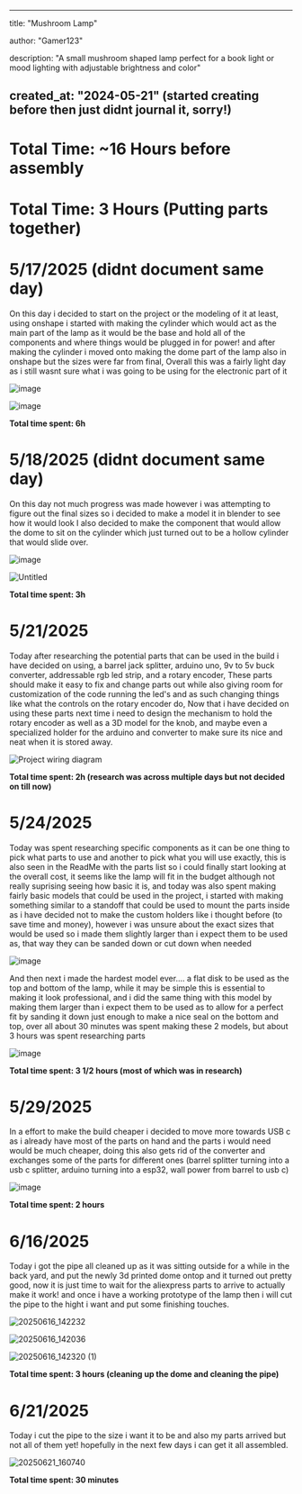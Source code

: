   ---
title: "Mushroom Lamp"

author: "Gamer123"

description: "A small mushroom shaped lamp perfect for a book light or mood lighting with adjustable brightness and color"

created_at: "2024-05-21" (started creating before then just didnt journal it, sorry!)
---

# Total Time: ~16 Hours before assembly

# Total Time: 3 Hours (Putting parts together)

# 5/17/2025 (didnt document same day)
On this day i decided to start on the project or the modeling of it at least, using onshape i started with making the cylinder which would act as the main part of the lamp as it would be the base and hold all of the components and where things would be plugged in for power! and after making the cylinder i moved onto making the dome part of the lamp also in onshape but the sizes were far from final, Overall this was a fairly light day as i still wasnt sure what i was going to be using for the electronic part of it

![image](https://github.com/user-attachments/assets/08834c36-b5b5-4099-bf9d-d22fce224852)

![image](https://github.com/user-attachments/assets/a207844b-5ff1-490c-9a72-6e5d69685255)


**Total time spent: 6h**

# 5/18/2025 (didnt document same day)
On this day not much progress was made however i was attempting to figure out the final sizes so i decided to make a model it in blender to see how it would look I also decided to make the component that would allow the dome to sit on the cylinder which just turned out to be a hollow cylinder that would slide over.

![image](https://github.com/user-attachments/assets/fa8792de-08b4-4a36-b3b3-d267cf2c9883)

![Untitled](https://github.com/user-attachments/assets/941fe3a6-5923-4cff-a866-4e125927ed3e)


**Total time spent: 3h**

# 5/21/2025
Today after researching the potential parts that can be used in the build i have decided on using, a barrel jack splitter, arduino uno, 9v to 5v buck converter, addressable rgb led strip, and a rotary encoder, These parts should make it easy to fix and change parts out while also giving room for customization of the code running the led's and as such changing things like what the controls on the rotary encoder do, Now that i have decided on using these parts next time i need to design the mechanism to hold the rotary encoder as well as a 3D model for the knob, and maybe even a specialized holder for the arduino and converter to make sure its nice and neat when it is stored away.

![Project wiring diagram](https://github.com/user-attachments/assets/ae6c52a3-d92f-431d-b836-9c7b8d62c642)

**Total time spent: 2h (research was across multiple days but not decided on till now)**

# 5/24/2025
Today was spent researching specific components as it can be one thing to pick what parts to use and another to pick what you will use exactly, this is also seen in the ReadMe with the parts list so i could finally start looking at the overall cost, it seems like the lamp will fit in the budget although not really suprising seeing how basic it is, and today was also spent making fairly basic models that could be used in the project, i started with making something similar to a standoff that could be used to mount the parts inside as i have decided not to make the custom holders like i thought before (to save time and money), however i was unsure about the exact sizes that would be used so i made them slightly larger than i expect them to be used as, that way they can be sanded down or cut down when needed

![image](https://github.com/user-attachments/assets/6cb0fa85-7d21-4497-abca-c249185f02e4)

And then next i made the hardest model ever.... a flat disk to be used as the top and bottom of the lamp, while it may be simple this is essential to making it look professional, and i did the same thing with this model by making them larger than i expect them to be used as to allow for a perfect fit by sanding it down just enough to make a nice seal on the bottom and top, over all about 30 minutes was spent making these 2 models, but about 3 hours was spent researching parts

![image](https://github.com/user-attachments/assets/c97de7bb-c118-425e-a202-046d888eb907)

**Total time spent: 3 1/2 hours (most of which was in research)**

# 5/29/2025
In a effort to make the build cheaper i decided to move more towards USB c as i already have most of the parts on hand and the parts i would need would be much cheaper, doing this also gets rid of the converter and exchanges some of the parts for different ones (barrel splitter turning into a usb c splitter, arduino turning into a esp32, wall power from barrel to usb c)

![image](https://github.com/user-attachments/assets/3f2d7d8f-2bb4-4396-99b1-9175b8883991)

**Total time spent: 2 hours**

# 6/16/2025
Today i got the pipe all cleaned up as it was sitting outside for a while in the back yard, and put the newly 3d printed dome ontop and it turned out pretty good, now it is just time to wait for the aliexpress parts to arrive to actually make it work! and once i have a working prototype of the lamp then i will cut the pipe to the hight i want and put some finishing touches.

![20250616_142232](https://github.com/user-attachments/assets/9fbd5274-c59a-4d93-a026-3fb9424d815d)

![20250616_142036](https://github.com/user-attachments/assets/e1533043-417e-4965-b399-2ac55689e0ba)

![20250616_142320 (1)](https://github.com/user-attachments/assets/d71a168b-1134-4fe0-878b-c605630b09f4)

**Total time spent: 3 hours (cleaning up the dome and cleaning the pipe)**

# 6/21/2025
Today i cut the pipe to the size i want it to be and also my parts arrived but not all of them yet! hopefully in the next few days i can get it all assembled.

![20250621_160740](https://github.com/user-attachments/assets/823652c5-af43-4c7b-8747-a384c87a1a5a)

**Total time spent: 30 minutes**
